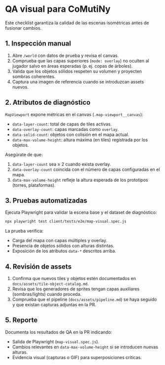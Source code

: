 # QA visual para CoMutiNy

Este checklist garantiza la calidad de las escenas isométricas antes de fusionar cambios.

## 1. Inspección manual

1. Abre `/world` con datos de prueba y revisa el canvas.
2. Comprueba que las capas superiores (`mode: overlay`) no oculten al jugador salvo en áreas esperadas (p. ej. copas de árboles).
3. Valida que los objetos sólidos respeten su volumen y proyecten sombras coherentes.
4. Captura una imagen de referencia cuando se introduzcan assets nuevos.

## 2. Atributos de diagnóstico

`MapViewport` expone métricas en el canvas (`.map-viewport__canvas`):

- `data-layer-count`: total de capas de tiles activas.
- `data-overlay-count`: capas marcadas como `overlay`.
- `data-solid-count`: objetos con colisión en el mapa actual.
- `data-max-volume-height`: altura máxima (en tiles) registrada por los objetos.

Asegúrate de que:

1. `data-layer-count` sea ≥ 2 cuando exista overlay.
2. `data-overlay-count` coincida con el número de capas configuradas en el mapa.
3. `data-max-volume-height` refleje la altura esperada de los prototipos (torres, plataformas).

## 3. Pruebas automatizadas

Ejecuta Playwright para validar la escena base y el dataset de diagnóstico:

```bash
npx playwright test client/tests/e2e/map-visual.spec.js
```

La prueba verifica:

- Carga del mapa con capas múltiples y overlay.
- Presencia de objetos sólidos con alturas distintas.
- Exposición de los atributos `data-*` descritos arriba.

## 4. Revisión de assets

1. Confirma que nuevos tiles y objetos estén documentados en `docs/assets/tile-object-catalog.md`.
2. Revisa que los generadores de sprites tengan capas auxiliares (sombras/lights) cuando proceda.
3. Comprueba que el pipeline (`docs/assets/pipeline.md`) se haya seguido y que existan capturas adjuntas en la PR.

## 5. Reporte

Documenta los resultados de QA en la PR indicando:

- Salida de Playwright (`map-visual.spec.js`).
- Cambios relevantes en `data-max-volume-height` si se introducen nuevas alturas.
- Evidencia visual (capturas o GIF) para superposiciones críticas.
